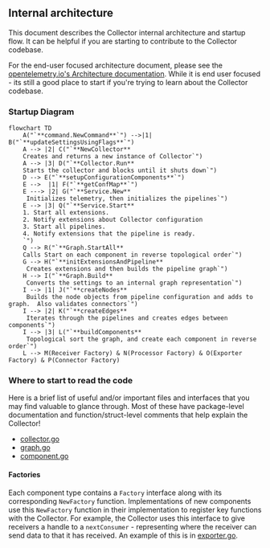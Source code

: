 ## Internal architecture

This document describes the Collector internal architecture and startup flow. It can be helpful if you are starting to contribute to the Collector codebase.

For the end-user focused architecture document, please see the [opentelemetry.io's Architecture documentation](https://opentelemetry.io/docs/collector/architecture/).  While it is end user focused - its still a good place to start if you're trying to learn about the Collector codebase.

### Startup Diagram
```mermaid
flowchart TD
    A("`**command.NewCommand**`") -->|1| B("`**updateSettingsUsingFlags**`")
    A --> |2| C("`**NewCollector**
    Creates and returns a new instance of Collector`")
    A --> |3| D("`**Collector.Run**
    Starts the collector and blocks until it shuts down`")
    D --> E("`**setupConfigurationComponents**`")
    E -->  |1| F("`**getConfMap**`")
    E ---> |2| G("`**Service.New**
     Initializes telemetry, then initializes the pipelines`")
    E --> |3| Q("`**Service.Start**
    1. Start all extensions.
    2. Notify extensions about Collector configuration
    3. Start all pipelines.
    4. Notify extensions that the pipeline is ready.
    `")
    Q --> R("`**Graph.StartAll**
    Calls Start on each component in reverse topological order`")
    G --> H("`**initExtensionsAndPipeline**
     Creates extensions and then builds the pipeline graph`")
    H --> I("`**Graph.Build**
     Converts the settings to an internal graph representation`")
    I --> |1| J("`**createNodes**
     Builds the node objects from pipeline configuration and adds to graph.  Also validates connectors`")
    I --> |2| K("`**createEdges**
     Iterates through the pipelines and creates edges between components`")
    I --> |3| L("`**buildComponents**
     Topological sort the graph, and create each component in reverse order`")
    L --> M(Receiver Factory) & N(Processor Factory) & O(Exporter Factory) & P(Connector Factory)
```
### Where to start to read the code
Here is a brief list of useful and/or important files and interfaces that you may find valuable to glance through.
Most of these have package-level documentation and function/struct-level comments that help explain the Collector!

- [collector.go](../otelcol/collector.go)
- [graph.go](../service/internal/graph/graph.go)
- [component.go](../component/component.go)

#### Factories
Each component type contains a `Factory` interface along with its corresponding `NewFactory` function.
Implementations of new components use this `NewFactory` function in their implementation to register key functions with 
the Collector.  For example, the Collector uses this interface to give receivers a handle to a `nextConsumer` - 
representing where the receiver can send data to that it has received.
An example of this is in [exporter.go](../exporter/exporter.go).
